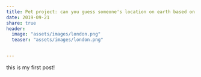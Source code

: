 ```yaml
---
title: Pet project: can you guess someone's location on earth based on their distance?
date: 2019-09-21
share: true
header:
  image: "assets/images/london.png"
  teaser: "assets/images/london.png"


---
```



this is my first post!
